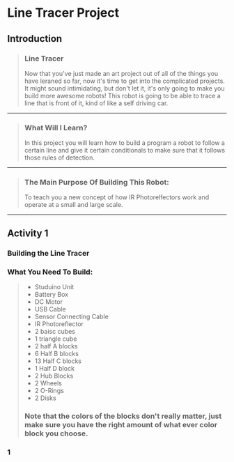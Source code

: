 # Line Tracer Project
## Introduction
> ### Line Tracer
> Now that you've just made an art project out of all of the things you have leraned so far, now it's time to get into the complicated projects. It might sound intimidating, but don't let it, it's only going to make you build more awesome robots! This robot is going to be able to trace a line that is front of it, kind of like a self driving car.

---

> ### What Will I Learn?
> In this project you will learn how to build a program a robot to follow a certain line and give it certain conditionals to make sure that it follows those rules of detection.

---

> ### The Main Purpose Of Building This Robot:
> To teach you a new concept of how IR Photorelfectors work and operate at a small and large scale.

---

## Activity 1
### Building the Line Tracer
### What You Need To Build:
> * Studuino Unit
> * Battery Box
> * DC Motor
> * USB Cable
> * Sensor Connecting Cable
> * IR Photoreflector
> * 2 baisc cubes
> * 1 triangle cube
> * 2 half A blocks
> * 6 Half B blocks
> * 13 Half C blocks
> * 1 Half D block
> * 2 Hub Blocks
> * 2 Wheels
> * 2 O-Rings
> * 2 Disks
> ### Note that the colors of the blocks don't really matter, just make sure you have the right amount of what ever color block you choose.

### 1 

